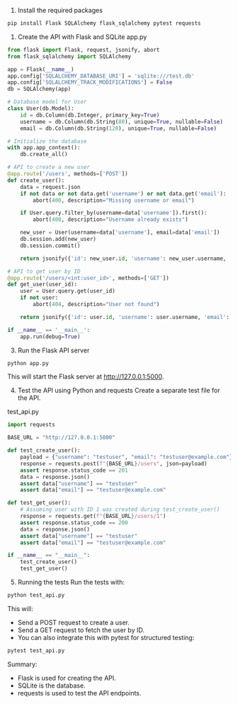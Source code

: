 1. Install the required packages
```bash
pip install Flask SQLAlchemy flask_sqlalchemy pytest requests
```

1. Create the API with Flask and SQLite
app.py

```python
from flask import Flask, request, jsonify, abort
from flask_sqlalchemy import SQLAlchemy

app = Flask(__name__)
app.config['SQLALCHEMY_DATABASE_URI'] = 'sqlite:///test.db'
app.config['SQLALCHEMY_TRACK_MODIFICATIONS'] = False
db = SQLAlchemy(app)

# Database model for User
class User(db.Model):
    id = db.Column(db.Integer, primary_key=True)
    username = db.Column(db.String(80), unique=True, nullable=False)
    email = db.Column(db.String(120), unique=True, nullable=False)

# Initialize the database
with app.app_context():
    db.create_all()

# API to create a new user
@app.route('/users', methods=['POST'])
def create_user():
    data = request.json
    if not data or not data.get('username') or not data.get('email'):
        abort(400, description="Missing username or email")

    if User.query.filter_by(username=data['username']).first():
        abort(400, description="Username already exists")

    new_user = User(username=data['username'], email=data['email'])
    db.session.add(new_user)
    db.session.commit()

    return jsonify({'id': new_user.id, 'username': new_user.username, 'email': new_user.email}), 201

# API to get user by ID
@app.route('/users/<int:user_id>', methods=['GET'])
def get_user(user_id):
    user = User.query.get(user_id)
    if not user:
        abort(404, description="User not found")

    return jsonify({'id': user.id, 'username': user.username, 'email': user.email})

if __name__ == '__main__':
    app.run(debug=True)
```

3. Run the Flask API server
```bash
python app.py
```
This will start the Flask server at http://127.0.0.1:5000.

4. Test the API using Python and requests
Create a separate test file for the API.

test_api.py
```python
import requests

BASE_URL = "http://127.0.0.1:5000"

def test_create_user():
    payload = {"username": "testuser", "email": "testuser@example.com"}
    response = requests.post(f"{BASE_URL}/users", json=payload)
    assert response.status_code == 201
    data = response.json()
    assert data["username"] == "testuser"
    assert data["email"] == "testuser@example.com"

def test_get_user():
    # Assuming user with ID 1 was created during test_create_user()
    response = requests.get(f"{BASE_URL}/users/1")
    assert response.status_code == 200
    data = response.json()
    assert data["username"] == "testuser"
    assert data["email"] == "testuser@example.com"

if __name__ == "__main__":
    test_create_user()
    test_get_user()
```

5. Running the tests
Run the tests with:

```bash
python test_api.py
```

This will:

- Send a POST request to create a user.
- Send a GET request to fetch the user by ID.
- You can also integrate this with pytest for structured testing:

```bash
pytest test_api.py
```
Summary:
- Flask is used for creating the API.
- SQLite is the database.
- requests is used to test the API endpoints.